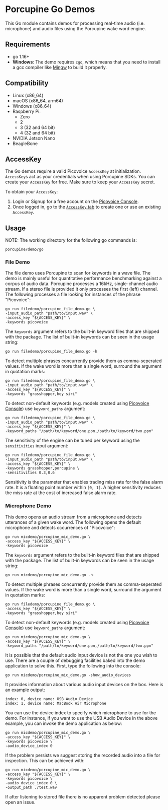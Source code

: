 # Porcupine Go Demos

This Go module contains demos for processing real-time audio (i.e. microphone) and audio files using the Porcupine wake word engine.

## Requirements

- go 1.16+
- **Windows**: The demo requires `cgo`, which means that you need to install a gcc compiler like [Mingw](http://mingw-w64.org/doku.php) to build it properly. 

## Compatibility

- Linux (x86_64)
- macOS (x86_64, arm64)
- Windows (x86_64)
- Raspberry Pi:
  - Zero
  - 2
  - 3 (32 and 64 bit)
  - 4 (32 and 64 bit)
- NVIDIA Jetson Nano
- BeagleBone

## AccessKey

The Go demos require a valid Picovoice `AccessKey` at initialization. `AccessKey`s act as your credentials when using Porcupine SDKs.
You can create your `AccessKey` for free. Make sure to keep your `AccessKey` secret.

To obtain your `AccessKey`:
1. Login or Signup for a free account on the [Picovoice Console](https://picovoice.ai/console/).
2. Once logged in, go to the [`AccessKey` tab](https://console.picovoice.ai/access_key) to create one or use an existing `AccessKey`.

## Usage

NOTE: The working directory for the following go commands is:

```console
porcupine/demo/go
```

### File Demo

The file demo uses Porcupine to scan for keywords in a wave file. The demo is mainly useful for quantitative performance benchmarking against a corpus of audio data. 
Porcupine processes a 16kHz, single-channel audio stream. If a stereo file is provided it only processes the first (left) channel. 
The following processes a file looking for instances of the phrase "Picovoice":

```console
go run filedemo/porcupine_file_demo.go \
-input_audio_path "path/to/input.wav" \
-access_key "${ACCESS_KEY}" \
-keywords picovoice
```

The `keywords` argument refers to the built-in keyword files that are shipped with the package. The list of built-in keywords can be seen in the usage string:

```console
go run filedemo/porcupine_file_demo.go -h
```

To detect multiple phrases concurrently provide them as comma-seperated values. If the wake word is more than a single word, surround the argument in quotation marks:

```console
go run filedemo/porcupine_file_demo.go \
-input_audio_path "path/to/input.wav" \
-access_key "${ACCESS_KEY}" \
-keywords "grasshopper,hey siri"
```

To detect non-default keywords (e.g. models created using [Picovoice Console](https://picovoice.ai/console/))
use `keyword_paths` argument:

```console
go run filedemo/porcupine_file_demo.go \
-input_audio_path "path/to/input.wav" \
-access_key "${ACCESS_KEY}" \
-keyword_paths "/path/to/keyword/one.ppn,/path/to/keyword/two.ppn"
```

The sensitivity of the engine can be tuned per keyword using the `sensitivities` input argument:

```console
go run filedemo/porcupine_file_demo.go \
-input_audio_path "path/to/input.wav" \
-access_key "${ACCESS_KEY}" \
-keywords grasshopper,porcupine \
-sensitivities 0.3,0.6
```

Sensitivity is the parameter that enables trading miss rate for the false alarm rate. It is a floating point number within
`[0, 1]`. A higher sensitivity reduces the miss rate at the cost of increased false alarm rate.

### Microphone Demo

This demo opens an audio stream from a microphone and detects utterances of a given wake word. The following opens the default
microphone and detects occurrences of "Picovoice":

```console
go run micdemo/porcupine_mic_demo.go \
-access_key "${ACCESS_KEY}" \
-keywords picovoice
```

The `keywords` argument refers to the built-in keyword files that are shipped with the package. The list of built-in keywords can be seen in the usage string:

```console
go run micdemo/porcupine_mic_demo.go -h
```

To detect multiple phrases concurrently provide them as comma-seperated values. If the wake word is more than a single word, surround the argument in quotation marks:

```console
go run filedemo/porcupine_file_demo.go \
-access_key "${ACCESS_KEY}" \
-keywords "grasshopper,hey siri"
```

To detect non-default keywords (e.g. models created using [Picovoice Console](https://picovoice.ai/console/))
use `keyword_paths` argument:

```console
go run micdemo/porcupine_mic_demo.go \
-access_key "${ACCESS_KEY}" \
-keyword_paths "/path/to/keyword/one.ppn,/path/to/keyword/two.ppn"
```

It is possible that the default audio input device is not the one you wish to use. There are a couple
of debugging facilities baked into the demo application to solve this. First, type the following into the console:

```console
go run micdemo/porcupine_mic_demo.go -show_audio_devices
```

It provides information about various audio input devices on the box. Here is an example output:

```console
index: 0, device name: USB Audio Device
index: 1, device name: MacBook Air Microphone
``` 

You can use the device index to specify which microphone to use for the demo. For instance, if you want to use the USB Audio Device
in the above example, you can invoke the demo application as below:

```console
go run micdemo/porcupine_mic_demo.go \
-access_key "${ACCESS_KEY}" \
-keywords picovoice \
-audio_device_index 0
```

If the problem persists we suggest storing the recorded audio into a file for inspection. This can be achieved with:

```console
go run micdemo/porcupine_mic_demo.go \
-access_key "${ACCESS_KEY}" \
-keywords picovoice \
-audio_device_index 0 \
-output_path ./test.wav
```

If after listening to stored file there is no apparent problem detected please open an issue.
